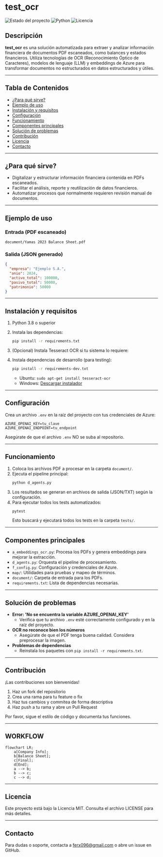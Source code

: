 # test_ocr

![Estado del proyecto](https://img.shields.io/badge/estado-en%20desarrollo-yellow)
![Python](https://img.shields.io/badge/python-3.8%2B-blue)
![Licencia](https://img.shields.io/badge/licencia-MIT-green)

## Descripción

**test_ocr** es una solución automatizada para extraer y analizar información financiera de documentos PDF escaneados, como balances y estados financieros. Utiliza tecnologías de OCR (Reconocimiento Óptico de Caracteres), modelos de lenguaje (LLM) y embeddings de Azure para transformar documentos no estructurados en datos estructurados y útiles.

---

## Tabla de Contenidos
- [¿Para qué sirve?](#para-qué-sirve)
- [Ejemplo de uso](#ejemplo-de-uso)
- [Instalación y requisitos](#instalación-y-requisitos)
- [Configuración](#configuración)
- [Funcionamiento](#funcionamiento)
- [Componentes principales](#componentes-principales)
- [Solución de problemas](#solución-de-problemas)
- [Contribución](#contribución)
- [Licencia](#licencia)
- [Contacto](#contacto)

---

## ¿Para qué sirve?

- Digitalizar y estructurar información financiera contenida en PDFs escaneados.
- Facilitar el análisis, reporte y reutilización de datos financieros.
- Automatizar procesos que normalmente requieren revisión manual de documentos.

---

## Ejemplo de uso

### Entrada (PDF escaneado)

    document/Yamas 2023 Balance Sheet.pdf

### Salida (JSON generado)

```json
{
  "empresa": "Ejemplo S.A.",
  "anio": 2024,
  "activo_total": 100000,
  "pasivo_total": 50000,
  "patrimonio": 50000
}
```

---

## Instalación y requisitos

1. Python 3.8 o superior
2. Instala las dependencias:
   ```bash
   pip install -r requirements.txt
   ```
3. (Opcional) Instala Tesseract OCR si tu sistema lo requiere:
4. Instala dependencias de desarrollo (para testing):
   ```bash
   pip install -r requirements-dev.txt
   ```

   - Ubuntu: `sudo apt-get install tesseract-ocr`
   - Windows: [Descargar instalador](https://github.com/tesseract-ocr/tesseract)

---

## Configuración

Crea un archivo `.env` en la raíz del proyecto con tus credenciales de Azure:

```
AZURE_OPENAI_KEY=tu_clave
AZURE_OPENAI_ENDPOINT=tu_endpoint
```

Asegúrate de que el archivo `.env` NO se suba al repositorio.

---

## Funcionamiento

1. Coloca los archivos PDF a procesar en la carpeta `document/`.
2. Ejecuta el pipeline principal:
   ```bash
   python d_agents.py
   ```
3. Los resultados se generan en archivos de salida (JSON/TXT) según la configuración.
4. Para ejecutar todos los tests automatizados:
   ```bash
   pytest
   ```
   Esto buscará y ejecutará todos los tests en la carpeta `tests/`.

---

## Componentes principales

- `a_embeddings_ocr.py`: Procesa los PDFs y genera embeddings para mejorar la extracción.
- `d_agents.py`: Orquesta el pipeline de procesamiento.
- `f_config.py`: Configuración y credenciales de Azure.
- `map/`: Utilidades para pruebas y mapeo de términos.
- `document/`: Carpeta de entrada para los PDFs.
- `requirements.txt`: Lista de dependencias necesarias.

---

## Solución de problemas

- **Error: 'No se encuentra la variable AZURE_OPENAI_KEY'**
  - Verifica que tu archivo `.env` esté correctamente configurado y en la raíz del proyecto.
- **OCR no reconoce bien los números**
  - Asegúrate de que el PDF tenga buena calidad. Considera preprocesar la imagen.
- **Problemas de dependencias**
  - Reinstala los paquetes con `pip install -r requirements.txt`.

---

## Contribución

¡Las contribuciones son bienvenidas!

1. Haz un fork del repositorio
2. Crea una rama para tu feature o fix
3. Haz tus cambios y commitea de forma descriptiva
4. Haz push a tu rama y abre un Pull Request

Por favor, sigue el estilo de código y documenta tus funciones.

---

## WORKFLOW

```mermaid
flowchart LR;
    a[Company Info];
    b[Balance Sheet];
    c[Final];
    d[End];
    a --> b;
    b --> c;
    c --> d;
```
---

## Licencia

Este proyecto está bajo la Licencia MIT. Consulta el archivo LICENSE para más detalles.

---

## Contacto

Para dudas o soporte, contacta a ferx096@gmail.com o abre un issue en GitHub.
